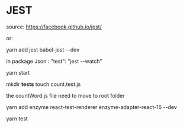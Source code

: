 # JEST

source: https://facebook.github.io/jest/

or:

yarn add jest babel-jest --dev

in package Json : "test": "jest --watch"

yarn start

mkdir __tests__
touch count.test.js


the countWord.js file need to move to root folder

yarn add enzyme react-test-renderer enzyme-adapter-react-16 --dev


yarn test
